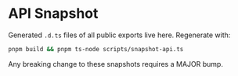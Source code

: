 # API Snapshot

Generated `.d.ts` files of all public exports live here. Regenerate with:

```bash
pnpm build && pnpm ts-node scripts/snapshot-api.ts
```

Any breaking change to these snapshots requires a MAJOR bump.
